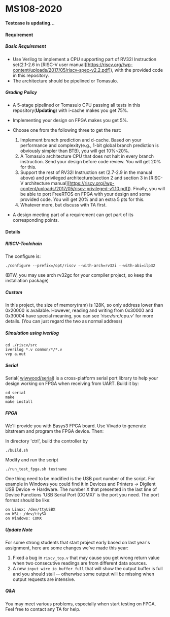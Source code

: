 # MS108-2020

**Testcase is updating...**

#### Requirement

##### Basic Requirement

- Use Verilog to implement a CPU supporting part of RV32I Instruction set(2.1-2.6 in [RISC-V user manual][https://riscv.org//wp-content/uploads/2017/05/riscv-spec-v2.2.pdf]), with the provided code in this repository. 
- The architecture should be pipelined or Tomasulo. 

##### Grading Policy

- A 5-stage pipelined or Tomasulo CPU passing all tests in this repository(**Updating**) with i-cache makes you get 75%. 
- Implementing your design on FPGA makes you get 5%. 
- Choose one from the following three to get the rest: 
  1. Implement branch prediction and d-cache. Based on your performance and complexity(e.g., 1-bit global branch prediction is obviously simpler than BTB), you will get 10%~20%. 
  2. A Tomasulo architecture CPU that does not halt in every branch instruction. Send your design before code review. You will get 20% for this. 
  3. Support the rest of RV32I Instruction set (2.7-2.9 in the manual above) and privileged architecture(section 2 and section 3 in [RISC-V architecture manual][https://riscv.org//wp-content/uploads/2017/05/riscv-privileged-v1.10.pdf]). Finally, you will be able to port FreeRTOS on FPGA with your design and some provided code. You will get 20% and an extra 5 pts for this. 
  4. Whatever more, but discuss with TA first. 

- A design meeting part of a requirement can get part of its corresponding points. 

#### Details

##### RISCV-Toolchain

The configure is: 

```./configure --prefix=/opt/riscv --with-arch=rv32i --with-abi=ilp32```

(BTW, you may use arch rv32gc for your compiler project, so keep the installation package)

##### Custom

In this project, the size of memory(ram) is 128K, so only address lower than 0x20000 is available. However, reading and writing from 0x30000 and 0x30004 have special meaning, you can see ‘riscv/src/cpu.v' for more details. (You can just regard the two as normal address)

##### Simulation using iverilog

```
cd ./riscv/src
iverilog *.v common/*/*.v
vvp a.out
```

##### Serial

Serial( [wjwwood/serial](https://github.com/wjwwood/serial)) is a cross-platform serial port library to help your design working on FPGA when receiving from UART. Build it by: 

```
cd serial
make
make install
```

##### FPGA

We'll provide you with Basys3 FPGA board. Use Vivado to generate bitstream and program the FPGA device. Then:

In directory 'ctrl', build the controller by

```
./build.sh
```

Modify and run the script

```
./run_test_fpga.sh testname
```

One thing need to be modified is the USB port number of the script. For example in Windows you could find it in Devices and Printers -> Digilent USB Device -> Hardware. The number X that presented in the last line of Device Functions 'USB Serial Port (COMX)' is the port you need. The port format should be like:

```
on Linux: /dev/ttyUSBX
on WSL: /dev/ttySX
on Windows: COMX
```

##### Update Note

For some strong students that start project early based on last year's assignment, here are some changes we've made this year:

1. Fixed a bug in  `riscv_top.v`  that may cause you get wrong return value when two consecutive readings are from different data sources.
2. A new `input wire io_buffer_full`  that will show the output buffer is full and you should stall -- otherwise some output will be missing when output requests are intensive.

##### Q&A

You may meet various problems, especially when start testing on FPGA. Feel free to contact any TA for help.